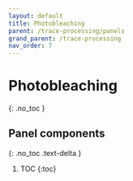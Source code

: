 ```yaml
---
layout: default
title: Photobleaching
parent: /trace-processing/panels
grand_parent: /trace-processing
nav_order: 7
---
```


# Photobleaching
{: .no_toc }

## Panel components
{: .no_toc .text-delta }

1. TOC
{:toc}



